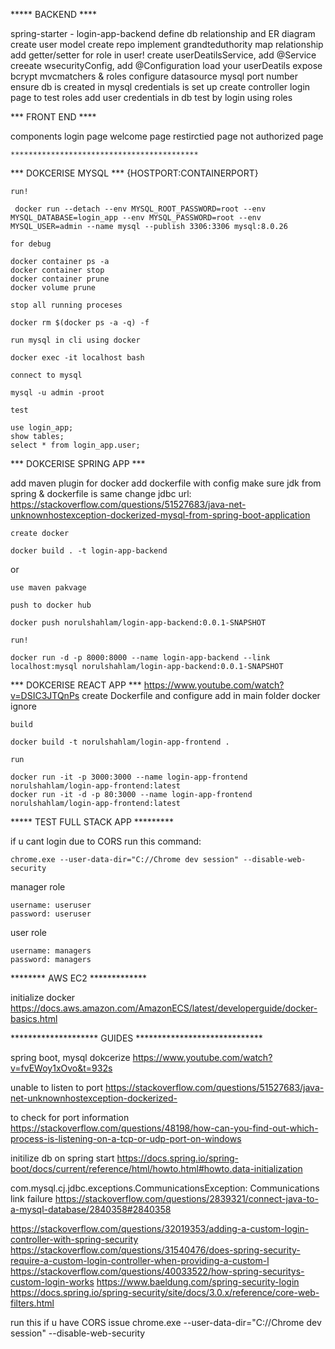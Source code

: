 ***** BACKEND ****

spring-starter - login-app-backend
define db relationship and ER diagram
create user model 
create repo implement grandteduthority
map relationship
	add getter/setter for role in user!
create userDeatilsService, add @Service
creeate wsecurityConfig, add @Configuration
	load your userDeatils
	expose bcrypt
	mvcmatchers & roles
configure datasource
	mysql
	port number
ensure db is created in mysql
credentials is set up
create controller
	login page to test roles
add user credentials in db
	test by login using roles
	
*** FRONT END ****

components
	login page
	welcome page
	restirctied page
	not authorized page
	
	
	******************************************


*** DOKCERISE MYSQL ***
{HOSTPORT:CONTAINERPORT}

`run!`
	
	 docker run --detach --env MYSQL_ROOT_PASSWORD=root --env MYSQL_DATABASE=login_app --env MYSQL_PASSWORD=root --env MYSQL_USER=admin --name mysql --publish 3306:3306 mysql:8.0.26
	 
`for debug`
	
	docker container ps -a
	docker container stop 
	docker container prune
	docker volume prune
	
`stop all running proceses`

	docker rm $(docker ps -a -q) -f

`run mysql in cli using docker`

	docker exec -it localhost bash

`connect to mysql`

	mysql -u admin -proot
	
`test`

	use login_app;
	show tables;
	select * from login_app.user;


*** DOKCERISE SPRING APP ***



add maven plugin for docker
add dockerfile with config
make sure jdk from spring & dockerfile is same 
change jdbc url: https://stackoverflow.com/questions/51527683/java-net-unknownhostexception-dockerized-mysql-from-spring-boot-application

`create docker`

	docker build . -t login-app-backend
	
or

	use maven pakvage

`push to docker hub`

	docker push norulshahlam/login-app-backend:0.0.1-SNAPSHOT	


`run!`

	docker run -d -p 8000:8000 --name login-app-backend --link localhost:mysql norulshahlam/login-app-backend:0.0.1-SNAPSHOT


*** DOKCERISE REACT APP ***
https://www.youtube.com/watch?v=DSIC3JTQnPs
create Dockerfile and configure
add in main folder
docker ignore

`build`

	docker build -t norulshahlam/login-app-frontend .
	
`run` 

	docker run -it -p 3000:3000 --name login-app-frontend norulshahlam/login-app-frontend:latest
	docker run -it -d -p 80:3000 --name login-app-frontend norulshahlam/login-app-frontend:latest
	
	
***** TEST FULL STACK APP *********

if u cant login due to CORS run this command:

	chrome.exe --user-data-dir="C://Chrome dev session" --disable-web-security

manager role

	username: useruser
	password: useruser

user role

	username: managers
	password: managers
	





******** AWS EC2 *************

initialize docker
https://docs.aws.amazon.com/AmazonECS/latest/developerguide/docker-basics.html





******************** GUIDES *****************************

spring boot, mysql dokcerize
https://www.youtube.com/watch?v=fvEWoy1xOvo&t=932s

unable to listen to port
https://stackoverflow.com/questions/51527683/java-net-unknownhostexception-dockerized-

to check for port information
https://stackoverflow.com/questions/48198/how-can-you-find-out-which-process-is-listening-on-a-tcp-or-udp-port-on-windows

initilize db on spring start
https://docs.spring.io/spring-boot/docs/current/reference/html/howto.html#howto.data-initialization
	
com.mysql.cj.jdbc.exceptions.CommunicationsException: Communications link failure
https://stackoverflow.com/questions/2839321/connect-java-to-a-mysql-database/2840358#2840358
 	
https://stackoverflow.com/questions/32019353/adding-a-custom-login-controller-with-spring-security
https://stackoverflow.com/questions/31540476/does-spring-security-require-a-custom-login-controller-when-providing-a-custom-l
https://stackoverflow.com/questions/40033522/how-spring-securitys-custom-login-works
https://www.baeldung.com/spring-security-login
https://docs.spring.io/spring-security/site/docs/3.0.x/reference/core-web-filters.html

run this if u have CORS issue
chrome.exe --user-data-dir="C://Chrome dev session" --disable-web-security